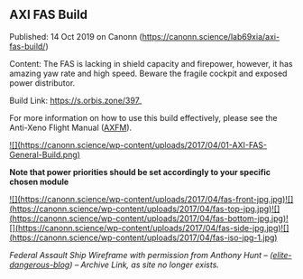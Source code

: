 ## AXI FAS Build

Published: 14 Oct 2019 on Canonn (https://canonn.science/lab69xia/axi-fas-build/)

Content: The FAS is lacking in shield capacity and firepower, however, it has amazing yaw rate and high speed.  Beware the fragile cockpit and exposed power distributor.

Build Link: https://s.orbis.zone/397_

For more information on how to use this build effectively, please see the Anti-Xeno Flight Manual ([AXFM](https://docs.google.com/document/d/1loy4TRNhM07Azf_ib01OIurujTcNX-L1Y1NYFy59i4M/edit)).

[!\[\](https://canonn.science/wp-content/uploads/2017/04/01-AXI-FAS-General-Build.png)](https://canonn.science/wp-content/uploads/2017/04/01-AXI-FAS-General-Build.png "01 - AXI FAS General Build")

**Note that power priorities should be set accordingly to your specific chosen module**

[!\[\](https://canonn.science/wp-content/uploads/2017/04/fas-front-jpg.jpg)](https://canonn.science/wp-content/uploads/2017/04/fas-front-jpg.jpg "fas-front-jpg")[!\[\](https://canonn.science/wp-content/uploads/2017/04/fas-top-jpg.jpg)](https://canonn.science/wp-content/uploads/2017/04/fas-top-jpg.jpg "fas-top-jpg")[!\[\](https://canonn.science/wp-content/uploads/2017/04/fas-bottom-jpg.jpg)](https://canonn.science/wp-content/uploads/2017/04/fas-bottom-jpg.jpg "fas-bottom-jpg")[!\[\](https://canonn.science/wp-content/uploads/2017/04/fas-side-jpg.jpg)](https://canonn.science/wp-content/uploads/2017/04/fas-side-jpg.jpg "fas-side-jpg")[!\[\](https://canonn.science/wp-content/uploads/2017/04/fas-iso-jpg-1.jpg)](https://canonn.science/wp-content/uploads/2017/04/fas-iso-jpg-1.jpg "fas-iso-jpg")

*Federal Assault Ship Wireframe with permission from Anthony Hunt – ([elite-dangerous-blog](https://canonn.fyi/elite-dangerous-blog)) – Archive Link, as site no longer exists.*